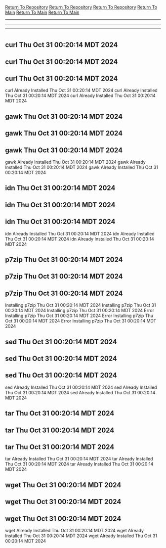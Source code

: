 [Return To Repository](https://github.com/DigitalWarrior/piholeparser/)
[Return To Repository](https://github.com/DigitalWarrior/piholeparser/)
[Return To Repository](https://github.com/DigitalWarrior/piholeparser/)
[Return To Main](https://github.com/DigitalWarrior/piholeparser/blob/master/RecentRunLogs/Mainlog.md)
[Return To Main](https://github.com/DigitalWarrior/piholeparser/blob/master/RecentRunLogs/Mainlog.md)
[Return To Main](https://github.com/DigitalWarrior/piholeparser/blob/master/RecentRunLogs/Mainlog.md)
____________________________________
____________________________________
____________________________________
# 
# 
# 
## curl Thu Oct 31 00:20:14 MDT 2024
## curl Thu Oct 31 00:20:14 MDT 2024
## curl Thu Oct 31 00:20:14 MDT 2024
curl Already Installed Thu Oct 31 00:20:14 MDT 2024
curl Already Installed Thu Oct 31 00:20:14 MDT 2024
curl Already Installed Thu Oct 31 00:20:14 MDT 2024
## gawk Thu Oct 31 00:20:14 MDT 2024
## gawk Thu Oct 31 00:20:14 MDT 2024
## gawk Thu Oct 31 00:20:14 MDT 2024
gawk Already Installed Thu Oct 31 00:20:14 MDT 2024
gawk Already Installed Thu Oct 31 00:20:14 MDT 2024
gawk Already Installed Thu Oct 31 00:20:14 MDT 2024
## idn Thu Oct 31 00:20:14 MDT 2024
## idn Thu Oct 31 00:20:14 MDT 2024
## idn Thu Oct 31 00:20:14 MDT 2024
idn Already Installed Thu Oct 31 00:20:14 MDT 2024
idn Already Installed Thu Oct 31 00:20:14 MDT 2024
idn Already Installed Thu Oct 31 00:20:14 MDT 2024
## p7zip Thu Oct 31 00:20:14 MDT 2024
## p7zip Thu Oct 31 00:20:14 MDT 2024
## p7zip Thu Oct 31 00:20:14 MDT 2024
Installing p7zip Thu Oct 31 00:20:14 MDT 2024
Installing p7zip Thu Oct 31 00:20:14 MDT 2024
Installing p7zip Thu Oct 31 00:20:14 MDT 2024
Error Installing p7zip Thu Oct 31 00:20:14 MDT 2024
Error Installing p7zip Thu Oct 31 00:20:14 MDT 2024
Error Installing p7zip Thu Oct 31 00:20:14 MDT 2024
## sed Thu Oct 31 00:20:14 MDT 2024
## sed Thu Oct 31 00:20:14 MDT 2024
## sed Thu Oct 31 00:20:14 MDT 2024
sed Already Installed Thu Oct 31 00:20:14 MDT 2024
sed Already Installed Thu Oct 31 00:20:14 MDT 2024
sed Already Installed Thu Oct 31 00:20:14 MDT 2024
## tar Thu Oct 31 00:20:14 MDT 2024
## tar Thu Oct 31 00:20:14 MDT 2024
## tar Thu Oct 31 00:20:14 MDT 2024
tar Already Installed Thu Oct 31 00:20:14 MDT 2024
tar Already Installed Thu Oct 31 00:20:14 MDT 2024
tar Already Installed Thu Oct 31 00:20:14 MDT 2024
## wget Thu Oct 31 00:20:14 MDT 2024
## wget Thu Oct 31 00:20:14 MDT 2024
## wget Thu Oct 31 00:20:14 MDT 2024
wget Already Installed Thu Oct 31 00:20:14 MDT 2024
wget Already Installed Thu Oct 31 00:20:14 MDT 2024
wget Already Installed Thu Oct 31 00:20:14 MDT 2024
